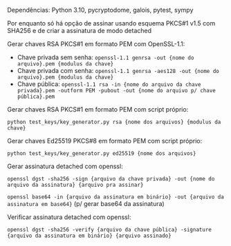 Dependências: Python 3.10, pycryptodome, galois, pytest, sympy

Por enquanto só há opção de assinar usando esquema PKCS#1 v1.5 com SHA256 e de criar a assinatura de modo detached

Gerar chaves RSA PKCS#1 em formato PEM com OpenSSL-1.1:
- Chave privada sem senha: ```openssl-1.1 genrsa -out {nome do arquivo}.pem {modulus da chave}```
- Chave privada com senha: ```openssl-1.1 genrsa -aes128 -out {nome do arquivo}.pem {modulus da chave}```
- Chave pública: ```openssl-1.1 rsa -in {nome do arquivo da chave privada}.pem -outform PEM -pubout -out {nome do arquivo p/ chave pública}.pem```

Gerar chaves RSA PKCS#1 em formato PEM com script próprio:

```python test_keys/key_generator.py rsa {nome dos arquivos} {modulus da chave}```

Gerar chaves Ed25519 PKCS#8 em formato PEM com script próprio:

```python test_keys/key_generator.py ed25519 {nome dos arquivos}```


Gerar assinatura detached com openssl:

```openssl dgst -sha256 -sign {arquivo da chave privada} -out {nome do arquivo da assinatura} {arquivo pra assinar}```

```openssl base64 -in {arquivo da assinatura em binário} -out {arquivo da assinatura em base64}``` (p/ gerar base64 da assinatura)

Verificar assinatura detached com openssl:

```openssl dgst -sha256 -verify {arquivo da chave pública} -signature {arquivo da assinatura em binário} {arquivo assinado}```
